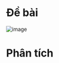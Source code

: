 # Đề bài
![image](https://github.com/VanHoang110802/Competitive_Programming/assets/108053955/defd6aec-d7b1-4983-983e-a3f107cd6d33)

# Phân tích
